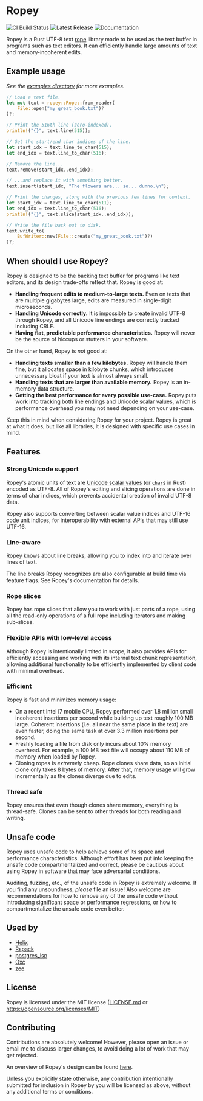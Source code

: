 # Ropey

[![CI Build Status][github-ci-img]][github-ci]
[![Latest Release][crates-io-badge]][crates-io-url]
[![Documentation][docs-rs-img]][docs-rs-url]

Ropey is a Rust UTF-8 text [rope](https://en.wikipedia.org/wiki/Rope_(data_structure)) library made to be used as the text buffer in programs such as text editors. It can efficiently handle large amounts of text and memory-incoherent edits.


## Example usage
_See the [examples directory](examples/) for more examples._

```rust
// Load a text file.
let mut text = ropey::Rope::from_reader(
    File::open("my_great_book.txt")?
)?;

// Print the 516th line (zero-indexed).
println!("{}", text.line(515));

// Get the start/end char indices of the line.
let start_idx = text.line_to_char(515);
let end_idx = text.line_to_char(516);

// Remove the line...
text.remove(start_idx..end_idx);

// ...and replace it with something better.
text.insert(start_idx, "The flowers are... so... dunno.\n");

// Print the changes, along with the previous few lines for context.
let start_idx = text.line_to_char(511);
let end_idx = text.line_to_char(516);
println!("{}", text.slice(start_idx..end_idx));

// Write the file back out to disk.
text.write_to(
    BufWriter::new(File::create("my_great_book.txt")?)
)?;
```

## When should I use Ropey?

Ropey is designed to be the backing text buffer for programs like text editors, and its design trade-offs reflect that. Ropey is good at:

- **Handling frequent edits to medium-to-large texts.** Even on texts that are
  multiple gigabytes large, edits are measured in single-digit microseconds.
- **Handling Unicode correctly.** It is impossible to create invalid UTF-8 through
  Ropey, and all Unicode line endings are correctly tracked including CRLF.
- **Having flat, predictable performance characteristics.** Ropey will never be
  the source of hiccups or stutters in your software.

On the other hand, Ropey is _not_ good at:

- **Handling texts smaller than a few kilobytes.** Ropey will handle them fine, but it
  allocates space in kilobyte chunks, which introduces unnecessary bloat if your text 
  is almost always small.
- **Handling texts that are larger than available memory.** Ropey is an in-memory
  data structure.
- **Getting the best performance for every possible use-case.** Ropey puts work
  into tracking both line endings and Unicode scalar values, which is
  performance overhead you may not need depending on your use-case.

Keep this in mind when considering Ropey for your project. Ropey is great
at what it does, but like all libraries, it is designed with specific
use cases in mind.


## Features

### Strong Unicode support
Ropey's atomic units of text are
[Unicode scalar values](https://www.unicode.org/glossary/#unicode_scalar_value)
(or [`char`](https://doc.rust-lang.org/std/primitive.char.html)s in Rust)
encoded as UTF-8. All of Ropey's editing and slicing operations are done
in terms of char indices, which prevents accidental creation of invalid
UTF-8 data.

Ropey also supports converting between scalar value indices and UTF-16 code unit
indices, for interoperability with external APIs that may still use UTF-16.

### Line-aware

Ropey knows about line breaks, allowing you to index into and iterate over
lines of text.

The line breaks Ropey recognizes are also configurable at build time via
feature flags. See Ropey's documentation for details.

### Rope slices

Ropey has rope slices that allow you to work with just parts of a rope, using
all the read-only operations of a full rope including iterators and making
sub-slices.

### Flexible APIs with low-level access

Although Ropey is intentionally limited in scope, it also provides APIs for
efficiently accessing and working with its internal text chunk
representation, allowing additional functionality to be efficiently
implemented by client code with minimal overhead.

### Efficient

Ropey is fast and minimizes memory usage:

- On a recent Intel i7 mobile CPU, Ropey performed over 1.8 million small
  incoherent insertions per second while building up text roughly 100 MB
  large. Coherent insertions (i.e. all near the same place in the text) are
  even faster, doing the same task at over 3.3 million insertions per
  second.
- Freshly loading a file from disk only incurs about 10% memory overhead. For
  example, a 100 MB text file will occupy about 110 MB of memory when loaded
  by Ropey.
- Cloning ropes is _extremely_ cheap. Rope clones share data, so an initial
  clone only takes 8 bytes of memory. After that, memory usage will grow
  incrementally as the clones diverge due to edits.

### Thread safe

Ropey ensures that even though clones share memory, everything is thread-safe.
Clones can be sent to other threads for both reading and writing.


## Unsafe code

Ropey uses unsafe code to help achieve some of its space and performance
characteristics. Although effort has been put into keeping the unsafe code
compartmentalized and correct, please be cautious about using Ropey
in software that may face adversarial conditions.

Auditing, fuzzing, etc., of the unsafe code in Ropey is extremely welcome.
If you find any unsoundness, _please_ file an issue! Also welcome are
recommendations for how to remove any of the unsafe code without introducing
significant space or performance regressions, or how to compartmentalize the
unsafe code even better.


## Used by

- [Helix](https://helix-editor.com/)
- [Rspack](https://www.rspack.dev/)
- [postgres_lsp](https://github.com/supabase/postgres_lsp)
- [Oxc](https://github.com/web-infra-dev/oxc)
- [zee](https://github.com/zee-editor/zee)


## License

Ropey is licensed under the MIT license ([LICENSE.md](/LICENSE.md) or https://opensource.org/licenses/MIT)


## Contributing

Contributions are absolutely welcome! However, please open an issue or email
me to discuss larger changes, to avoid doing a lot of work that may get
rejected.

An overview of Ropey's design can be found [here](/design/design.md).

Unless you explicitly state otherwise, any contribution intentionally
submitted for inclusion in Ropey by you will be licensed as above, without any additional terms or conditions.

[crates-io-badge]: https://img.shields.io/crates/v/ropey.svg
[crates-io-url]: https://crates.io/crates/ropey
[github-ci-img]: https://github.com/cessen/ropey/workflows/ci/badge.svg
[github-ci]: https://github.com/cessen/ropey/actions?query=workflow%3Aci
[docs-rs-img]: https://docs.rs/ropey/badge.svg
[docs-rs-url]: https://docs.rs/ropey
